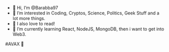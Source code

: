 - 👋 Hi, I’m @Barabba97
- 👀 I’m interested in Coding, Cryptos, Science, Politics, Geek Stuff and a lot more things.
- 📖 I also love to read!
- 🌱 I’m currently learning React, NodeJS, MongoDB, then i want to get into Web3.

#AVAX 🔺 

<!---
Barabba97/Barabba97 is a ✨ special ✨ repository because its `README.md` (this file) appears on your GitHub profile.
You can click the Preview link to take a look at your changes.
--->
